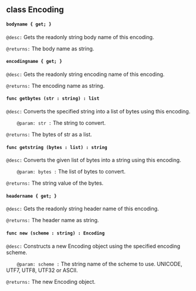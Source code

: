 ## class Encoding

#### ```bodyname { get; }```


```@desc:``` Gets the readonly string body name of this encoding.

```@returns:``` The body name as string.

#### ```encodingname { get; }```


```@desc:``` Gets the readonly string encoding name of this encoding.

```@returns:``` The encoding name as string.

#### ```func getbytes (str : string) : list```


```@desc:``` Converts the specified string into a list of bytes using this encoding.

```    @param: str :``` The string to convert.

```@returns:``` The bytes of str as a list.

#### ```func getstring (bytes : list) : string```


```@desc:``` Converts the given list of bytes into a string using this encoding.

```    @param: bytes :``` The list of bytes to convert.

```@returns:``` The string value of the bytes.

#### ```headername { get; }```


```@desc:``` Gets the readonly string header name of this encoding.

```@returns:``` The header name as string.

#### ```func new (scheme : string) : Encoding```


```@desc:``` Constructs a new Encoding object using the specified encoding scheme.

```    @param: scheme :``` The string name of the scheme to use. UNICODE, UTF7, UTF8, UTF32 or ASCII.

```@returns:``` The new Encoding object.

